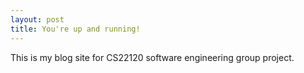 ```yaml
---
layout: post
title: You're up and running!
---
```


This is my blog site for CS22120 software engineering group project.

